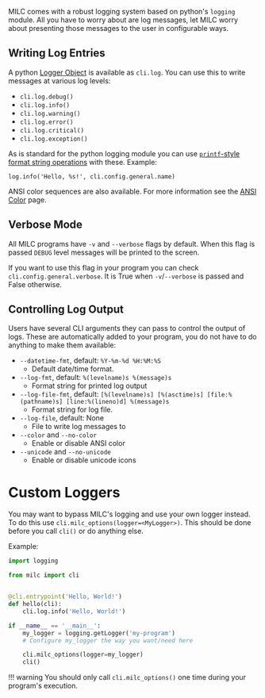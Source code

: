 MILC comes with a robust logging system based on python's `logging` module. All you have to worry about are log messages, let MILC worry about presenting those messages to the user in configurable ways.

## Writing Log Entries

A python [Logger Object](https://docs.python.org/3/library/logging.html#logger-objects) is available as `cli.log`. You can use this to write messages at various log levels:

* `cli.log.debug()`
* `cli.log.info()`
* `cli.log.warning()`
* `cli.log.error()`
* `cli.log.critical()`
* `cli.log.exception()`

As is standard for the python logging module you can use [`printf`-style format string operations](https://docs.python.org/3/library/stdtypes.html#printf-style-string-formatting) with these. Example:

    log.info('Hello, %s!', cli.config.general.name)

ANSI color sequences are also available. For more information see the [ANSI Color](ANSI.md) page.

## Verbose Mode

All MILC programs have `-v` and `--verbose` flags by default. When this flag is passed `DEBUG` level messages will be printed to the screen.

If you want to use this flag in your program you can check `cli.config.general.verbose`. It is True when `-v`/`--verbose` is passed and False otherwise.

## Controlling Log Output

Users have several CLI arguments they can pass to control the output of logs. These are automatically added to your program, you do not have to do anything to make them available:

* `--datetime-fmt`, default: `%Y-%m-%d %H:%M:%S`
    * Default date/time format.
* `--log-fmt`, default: `%(levelname)s %(message)s`
    * Format string for printed log output
* `--log-file-fmt`, default: `[%(levelname)s] [%(asctime)s] [file:%(pathname)s] [line:%(lineno)d] %(message)s`
    * Format string for log file.
* `--log-file`, default: None
    * File to write log messages to
* `--color` and `--no-color`
    * Enable or disable ANSI color
* `--unicode` and `--no-unicode`
    * Enable or disable unicode icons

# Custom Loggers

You may want to bypass MILC's logging and use your own logger instead. To do this use `cli.milc_options(logger=<MyLogger>)`. This should be done before you call `cli()` or do anything else.

Example:

```python
import logging

from milc import cli


@cli.entrypoint('Hello, World!')
def hello(cli):
    cli.log.info('Hello, World!')

if __name__ == '__main__':
    my_logger = logging.getLogger('my-program')
    # Configure my_logger the way you want/need here

    cli.milc_options(logger=my_logger)
    cli()

```

!!! warning
    You should only call `cli.milc_options()` one time during your program's execution.

